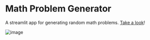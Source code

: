 # Math Problem Generator

A streamlit app for generating random math problems. [Take a look](https://share.streamlit.io/dwiuzila/math-problem-generator/main/app.py)!

![image](https://user-images.githubusercontent.com/47771024/149244918-f753535d-6c0e-4c54-ba6d-b13c2d2a4ab1.png)
